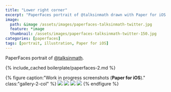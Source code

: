 ```yaml
---
title: "Lower right corner"
excerpt: "PaperFaces portrait of @talksinmath drawn with Paper for iOS on an iPad."
image: 
  path: &image /assets/images/paperfaces-talksinmath-twitter.jpg 
  feature: *image
  thumbnail: /assets/images/paperfaces-talksinmath-twitter-150.jpg
categories: [paperfaces]
tags: [portrait, illustration, Paper for iOS]
---
```


PaperFaces portrait of [@talksinmath](https://twitter.com/talksinmath).

{% include_cached boilerplate/paperfaces-2.md %}

{% figure caption:"Work in progress screenshots (**Paper for iOS**)." class:"gallery-2-col" %}
[![](/assets/images/paperfaces-talksinmath-process-1-600.jpg)](/assets/images/paperfaces-talksinmath-process-1-lg.jpg)
[![](/assets/images/paperfaces-talksinmath-process-2-600.jpg)](/assets/images/paperfaces-talksinmath-process-2-lg.jpg)
[![](/assets/images/paperfaces-talksinmath-process-3-600.jpg)](/assets/images/paperfaces-talksinmath-process-3-lg.jpg)
[![](/assets/images/paperfaces-talksinmath-process-4-600.jpg)](/assets/images/paperfaces-talksinmath-process-4-lg.jpg)
{% endfigure %}
